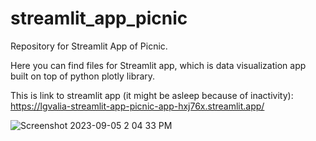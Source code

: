 # streamlit_app_picnic
Repository for Streamlit App of Picnic.

Here you can find files for Streamlit app, which is data visualization app built on top of python plotly library.

This is link to streamlit app (it might be asleep because of inactivity): https://lgvalia-streamlit-app-picnic-app-hxj76x.streamlit.app/

![Screenshot 2023-09-05 2 04 33 PM](https://github.com/Lgvalia/streamlit_app_picnic/assets/63636976/79978124-ef71-4d89-8f60-18c4a0a6e8cf)
